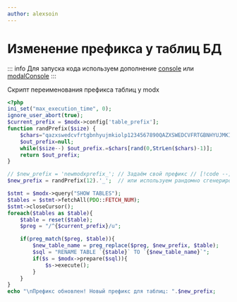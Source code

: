 ```yaml
---
author: alexsoin
---
```


# Изменение префикса у таблиц БД

::: info
Для запуска кода используем дополнение [console](https://extras.modx.com/package/console) или [modalConsole](https://modstore.pro/packages/utilities/modalconsole)
:::

Скрипт переименования префикса таблиц у modx

```php
<?php
ini_set("max_execution_time", 0);
ignore_user_abort(true);
$current_prefix = $modx->config['table_prefix'];
function randPrefix($size) {
    $chars="qazxswedcvfrtgbnhyujmkiolp1234567890QAZXSWEDCVFRTGBNHYUJMKIOLP";
    $out_prefix=null;
    while($size--) $out_prefix.=$chars[rand(0,StrLen($chars)-1)];
    return $out_prefix;
}

// $new_prefix = 'newmodxprefix_'; // Задаём свой префикс // [!code --]
$new_prefix = randPrefix(12).'_';  // или используем рандомно сгенерированный // [!code ++]

$stmt = $modx->query("SHOW TABLES");
$tables = $stmt->fetchAll(PDO::FETCH_NUM);
$stmt->closeCursor();
foreach($tables as $table){
    $table = reset($table);
    $preg = "/^{$current_prefix}/u";

    if(preg_match($preg, $table)){
        $new_table_name = preg_replace($preg, $new_prefix, $table);
        $sql = "RENAME TABLE `{$table}` TO `{$new_table_name}`";
        if($s = $modx->prepare($sql)){
            $s->execute();
        }
    }
}
echo "\nПрефикс обновлен! Новый префикс для таблиц: ".$new_prefix;
```
